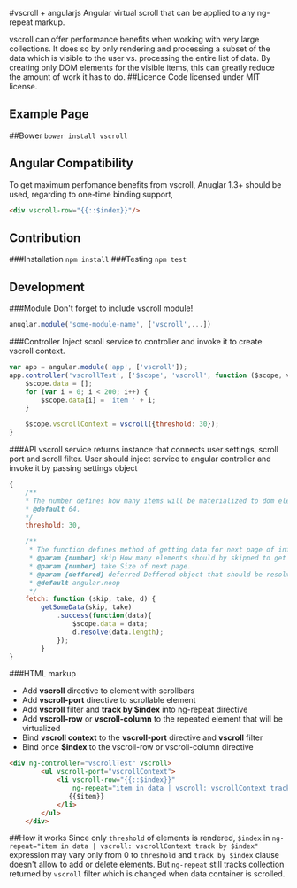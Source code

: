 #vscroll + angularjs
Angular virtual scroll that can be applied to any ng-repeat markup.

vscroll can offer performance benefits when working with very large collections. 
It does so by only rendering and processing a subset of the data which is visible to the user vs. processing the entire list of data. 
By creating only DOM elements for the visible items, this can greatly reduce the amount of work it has to do.
##Licence
Code licensed under MIT license.
## Example Page

##Bower
`bower install vscroll`
## Angular Compatibility
To get maximum perfomance benefits from vscroll, Anuglar 1.3+ should be used, regarding to one-time binding support,
```html
<div vscroll-row="{{::$index}}"/>
```
## Contribution
###Installation
`npm install`
###Testing
`npm test` 
## Development
###Module
Don't forget to include vscroll module!
```javascript
anuglar.module('some-module-name', ['vscroll',...])
```
###Controller
Inject scroll service to controller and invoke it to create vscroll context.
```javascript
var app = angular.module('app', ['vscroll']);
app.controller('vscrollTest', ['$scope', 'vscroll', function ($scope, vscroll) {
    $scope.data = [];
    for (var i = 0; i < 200; i++) {
	    $scope.data[i] = 'item ' + i;
    }

    $scope.vscrollContext = vscroll({threshold: 30});
}
```
###API
vscroll service returns instance that connects user settings, scroll port and scroll filter.
User should inject service to angular controller and invoke it by passing settings object
```javascript
{
	/**
 	* The number defines how many items will be materialized to dom elements.
 	* @default 64.
 	*/
	threshold: 30,

	/**
	 * The function defines method of getting data for next page of infinite scroll.		
	 * @param {number} skip How many elements should by skipped to get next page.
	 * @param {number} take Size of next page.
	 * @param {deffered} deferred Deffered object that should be resolved with total number of items.
	 * @default angular.noop
	 */
	fetch: function (skip, take, d) {
        getSomeData(skip, take)
          	.success(function(data){
               	$scope.data = data;
               	d.resolve(data.length);
            });
        }		
}
```
###HTML markup
* Add **vscroll** directive to element with scrollbars
* Add **vscroll-port** directive to scrollable element
* Add **vscroll** filter and **track by $index** into ng-repeat directive
* Add **vscroll-row** or **vscroll-column** to the repeated element that will be virtualized
* Bind **vscroll context** to the **vscroll-port** directive and **vscroll** filter
* Bind once **$index** to the vscroll-row or vscroll-column directive
```html
<div ng-controller="vscrollTest" vscroll>
        <ul vscroll-port="vscrollContext">
            <li vscroll-row="{{::$index}}" 
            	ng-repeat="item in data | vscroll: vscrollContext track by $index">
               {{$item}}
            </li>            
        </ul>
    </div>
```
##How it works
Since only `threshold` of elements is rendered, `$index` in 
`ng-repeat="item in data | vscroll: vscrollContext track by $index"` expression
may vary only from 0 to `threshold` 
and `track by $index` clause doesn't allow to add or delete elements.
But `ng-repeat` still tracks collection returned by `vscroll` filter
which is changed when data container is scrolled.